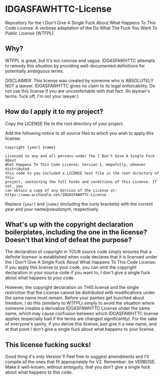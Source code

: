 # IDGASFAWHTTC-License
Repository for the I Don't Give A Single Fuck About What Happens To This Code License. A verbose adaptation of the Do What The Fuck You Want To Public License (WTFPL).

## Why?
WTFPL is great, but it's too concise and vague. IDGASFAWHTTC attempts to remedy this situation by providing well-documented definitions for potentially ambiguous terms.

DISCLAIMER: This license was created by someone who is ABSOLUTELY NOT a lawyer. IDGASFAWHTTC gives no claim to its legal enforcability. Do not use this license if you are uncomfortable with that fact. (In layman's terms: fuck off, I'm not your lawyer.)

## How do I apply it to my project?
Copy the LICENSE file to the root directory of your project.

Add the following notice to all source files to which you wish to apply this license:

```
Copyright {year} {name}

Licensed to any and all persons under the I Don't Give A Single Fuck About
What Happens To This Code License, Version 1. Hopefully, whoever distributed
this code to you included a LICENSE text file in the root directory of this
project, containing the full terms and conditions of this License. If not, you
can obtain a copy of any Version of the License at:
https://www.archandle.net/IDGASFAWHTTC-License
```

Replace `{year}` and `{name}` (including the curly brackets) with the current year and your name/pseudonym, respectively.

## What's up with the copyright declaration boilerplates, including the one in the license? Doesn't that kind of defeat the purpose?
The declaration of copyright in YOUR source code simply ensures that a definite licensor is established when code declares that it is licensed under the I Don't Give A Single Fuck About What Happens To This Code License. If you apply this license to your code, you can omit the copyright declaration in your source code if you want to, I don't give a single fuck about what happens to your code.

However, the copyright declaration on THIS license and the single restriction that the License cannot be distributed with modifications under the same name must remain. Before your panties get bunched about freedom, I do this (similarly to WTFPL) simply to avoid the situation where someone creates a derivative IDGASFAWHTTC License under the same name, which may cause confusion between which IDGASFAWHTTC license applies (especially bad if the terms are changed significantly). For the sake of everyone's sanity, if you derive this license, just give it a new name, and at that point I don't give a single fuck about what happens to your license.

## This license fucking sucks!
Good thing it's only Version 1! Feel free to suggest amendments and I'll compile all the ones that fit appropriately for V2. Remember: be VERBOSE. Make it well-known, without ambiguity, that you don't give a single fuck about what happens to this code.
